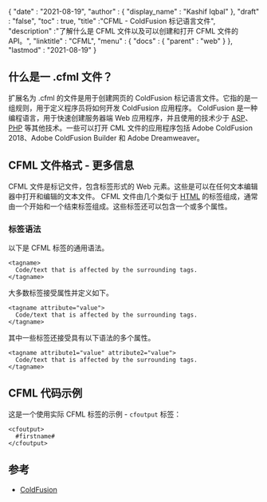 {
  "date" : "2021-08-19",
  "author" : {
    "display_name" : "Kashif Iqbal"
},
  "draft" : "false",
  "toc" : true,
  "title" :"CFML - ColdFusion 标记语言文件",
  "description" :"了解什么是 CFML 文件以及可以创建和打开 CFML 文件的 API。",
  "linktitle" : "CFML",
  "menu" : {
    "docs" : {
      "parent" : "web"
}
},
  "lastmod" : "2021-08-19"
}

## 什么是一 .cfml 文件？

扩展名为 .cfml 的文件是用于创建网页的 ColdFusion 标记语言文件。它指的是一组规则，用于定义程序员将如何开发 ColdFusion 应用程序。 ColdFusion 是一种编程语言，用于快速创建服务器端 Web 应用程序，并且使用的技术少于 [ASP](/zh/web/asp/)、[PHP](/zh/programming/php/) 等其他技术。一些可以打开 CML 文件的应用程序包括 Adobe ColdFusion 2018、Adobe ColdFusion Builder 和 Adobe Dreamweaver。

## CFML 文件格式 - 更多信息

CFML 文件是标记文件，包含标签形式的 Web 元素。这些是可以在任何文本编辑器中打开和编辑的文本文件。 CFML 文件由几个类似于 [HTML](/zh/web/html/) 的标签组成，通常由一个开始和一个结束标签组成。这些标签还可以包含一个或多个属性。

### 标签语法

以下是 CFML 标签的通用语法。

```
<tagname>
  Code/text that is affected by the surrounding tags.
</tagname>
```

大多数标签接受属性并定义如下。

```
<tagname attribute="value">
  Code/text that is affected by the surrounding tags.
</tagname>
```

其中一些标签还接受具有以下语法的多个属性。

```
<tagname attribute1="value" attribute2="value">
  Code/text that is affected by the surrounding tags.
</tagname>
```

## CFML 代码示例

这是一个使用实际 CFML 标签的示例 - `cfoutput` 标签：

```
<cfoutput>
  #firstname#
</cfoutput>
```

## 参考

* [ColdFusion](https://www.quackit.com/coldfusion/tutorial/)

